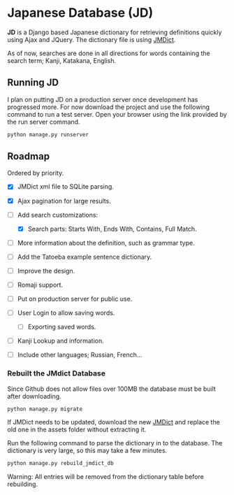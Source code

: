 # Japanese Database (JD)

**JD** is a Django based Japanese dictionary for retrieving definitions quickly using Ajax and JQuery. The dictionary file is using [JMDict](http://ftp.monash.edu/pub/nihongo/00INDEX.html#dic_fil).

As of now, searches are done in all directions for words containing the search term; Kanji, Katakana, English.

## Running JD

I plan on putting JD on a production server once development has progressed more. For now download the project and use the following command to run a test server. Open your browser using the link provided by the run server command.

```bash
python manage.py runserver
```

## Roadmap

Ordered by priority.

- [x] JMDict xml file to SQLite parsing.
- [x] Ajax pagination for large results.

- [ ] Add search customizations:
  - [x] Search parts: Starts With, Ends With, Contains, Full Match.
- [ ] More information about the definition, such as grammar type.
- [ ] Add the Tatoeba example sentence dictionary.
- [ ] Improve the design.
- [ ] Romaji support.
- [ ] Put on production server for public use.
- [ ] User Login to allow saving words.
  - [ ] Exporting saved words.
- [ ] Kanji Lookup and information.
- [ ] Include other languages; Russian, French...

### Rebuilt the JMdict Database

Since Github does not allow files over 100MB the database must be built after downloading.

```bash
python manage.py migrate
```

If JMDict needs to be updated, download the new [JMDict](http://ftp.monash.edu/pub/nihongo/00INDEX.html#dic_fil) and replace the old one in the assets folder without extracting it.

Run the following command to parse the dictionary in to the database. The dictionary is very large, so this may take a few minutes.

```bash
python manage.py rebuild_jmdict_db
```

Warning: All entries will be removed from the dictionary table before rebuilding.
